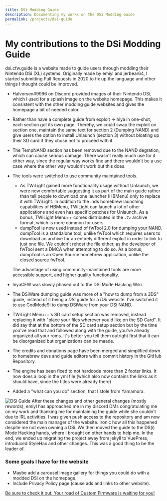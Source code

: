 ```yaml
---
title: DSi Modding Guide
description: Documenting my works on the DSi Modding Guide
permalink: /projects/dsi-guide
---
```

# My contributions to the DSi Modding Guide
dsi.cfw.guide is a website made to guide users through modding their Nintendo DSi (XL) systems. Originally made by emiyl and jerbear64, I started submitting Pull Requests in 2020 to fix up the language and other things I thought could be improved.

- Halvorsen#9996 on Discord provided images of their Nintendo DSi, which I used for a splash image on the website homepage. This makes it consistent with the other modding guide websites and gives the homepage a bit of needed color.
- Rather than have a complete guide from exploit -> hiya in one-shot, each section got its own page. Thereby, we could swap the exploit on section one, maintain the same text for section 2 (Dumping NAND) and give users the option to install Unlaunch (section 3) without bloating up their SD card if they chose not to proceed with it.
- The TempNAND section has been removed due to the NAND degration, which can cause serious damage. There wasn't really much use for it either way, since the regular way works fine and there wouldn't be a use case where the other way wouldn't work but this does.
- The tools were switched to use community maintained tools.
	- As TWiLight gained more functionality usage without Unlaunch, we were now comfortable suggesting it as part of the main guide rather than tell people to download one launcher (HBMenu) only to replace it with TWiLight. In addition to the .nds homebrew launching capabilities of HBMenu, TWiLight can launch a lot of other applications and even has specific patches for Unlaunch. As a bonus, TWiLight Menu++ comes distributed in the `.7z` archive format, which is more common for users.
	- dumpTool is now used instead of fwTool 2.0 for dumping your NAND. dumpTool is a standalone tool, unlike fwTool which requires users to download an archive for an entirely different exploit in order to link to just one file. We couldn't rehost the file either, as the developer of fwTool sent a DMCA when attempting to do so. As a bonus, dumpTool is an Open Source homebrew application, unlike the closed source fwTool.

	The advantage of using community-maintained tools are more accessible support, and higher quality functionality. 
- hiyaCFW was slowly phased out to the DSi Mode Hacking Wiki
- The DSiWare dumping guide was more of a "how to dump from a 3DS" guide, instead of it being a *DSi* guide for a *DSi* website. I've switched it to use GodMode9i to dump DSiWare from your DSi NAND.
- TWiLight Menu++'s SD card setup section was removed, instead replacing it with "place your files wherever you'd like on the SD Card". It did say that at the bottom of the SD card setup section but by the time you've read that and followed along with the guide, you've already organized all your roms. It's better you tell them outright first that it can be disorganized but organizations can be maade.
- The credits and donations page have been merged and simplified down to homebrew devs and guide editors with a commit history in the GitHub Repository.
- The engine has been fixed to not hardcode more than 2 footer links. It now does a loop in the yml file (which also now contains the links as it should have, since the titles were already there)
- Added a "what can you do" section, that I stole from Yamamura.

<!-- You can't put markdown inside a div, so I'm leaving this as HTML -->
<div class="mb-2 d-flex align-top">
	<img class="rounded mw-25 me-2" src="/assets/images/projects/dsi-guide.png" alt="DSi Guide">
	<span>After these changes and other general changes (mostly rewords), emiyl has approached me in my discord DMs congratulating me on my work and thanking me for maintaining the guide while she couldn't due to IRL activities. I was given push access to the repository and am now considered the main manager of the website. Ironic how all this happened despite me not even owning a DSi. We then moved the guide to the DS(i) Mode Hacking hands, where I brought on other hands to help me. In the end, we ended up migrating the project away from jekyll to VuePress, introduced StyleHax and other changes. This was a good thing to be the leader of.</span>
</div>

### Some goals I have for the website
- Maybe add a carousel image gallery for things you could do with a modded DSi on the homepage.
- Include Privacy Policy page (cause ads and links to other website).

[Be sure to check it out. Your road of Custom Firmware is waiting for you!](https://dsi.cfw.guide)
